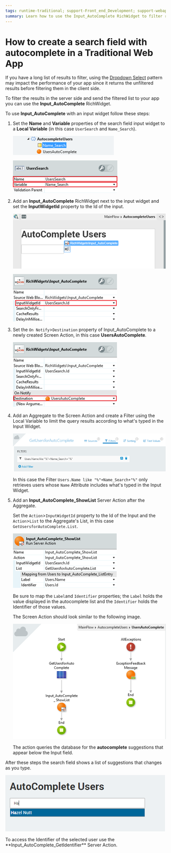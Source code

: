 ```yaml
---
tags: runtime-traditional; support-Front_end_Development; support-webapps
summary: Learn how to use the Input_AutoComplete RichWidget to filter results in the server side while an end user types in an input field.
---
```


# How to create a search field with autocomplete in a Traditional Web App

If you have a long list of results to filter, using the [Dropdown Select](https://success.outsystems.com/Documentation/11/Developing_an_Application/Design_UI/Patterns/Using_Traditional_Web_Patterns/Controls/Dropdown_Select) pattern may impact the performance of your app since it returns the unfiltered results before filtering them in the client side.

To filter the results in the server side and send the filtered list to your app you can use the **Input_AutoComplete** RichWidget.

To use **Input_AutoComplete** with an input widget follow these steps:

1. Set the **Name** and **Variable** properties of the search field input widget to a **Local Variable** (in this case `UserSearch` and `Name_Search`).

    ![](images/autocomplete01.png)

    ![](images/autocomplete03.png)
    
1. Add an **Input_AutoComplete** RichWidget next to the input widget and set the **InputWidgetId** property to the Id of the input.

    ![](images/autocomplete00.png)

    ![](images/autocomplete06.png)

1. Set the `On Notify`>`Destination` property of Input_AutoComplete to a newly created Screen Action, in this case **UsersAutoComplete**.

    ![](images/autocomplete07.png)


1. Add an Aggregate to the Screen Action and create a Filter using the Local Variable to limit the query results according to what's typed in the Input Widget.

    ![](images/autocomplete11.png)

    In this case the Filter `Users.Name like "%"+Name_Search+"%"` only retrieves users whose `Name` Attribute includes what's typed in the Input Widget.

1. Add an **Input\_AutoComplete\_ShowList** Server Action after the Aggregate.

    Set the `Action`>`InputWidgetId` property to the Id of the Input and the `Action`>`List` to the Aggregate's List, in this case `GetUsersforAutoComplete.List`.

    ![](images/autocomplete10.png)

    Be sure to map the `Label`and `Identifier` properties; the `Label` holds the value displayed in the autocomplete list and the `Identifier` holds the Identifier of those values.

    The Screen Action should look similar to the following image.

    ![](images/autocomplete09.png)

    The action queries the database for the **autocomplete** suggestions that appear below the Input field.

After these steps the search field shows a list of suggestions that changes as you type.

![](images/autocomplete13.png)

<div class="info" markdown="1">
To access the Identifier of the selected user use the **Input_AutoComplete_GetIdentifier** Server Action.
</div>
